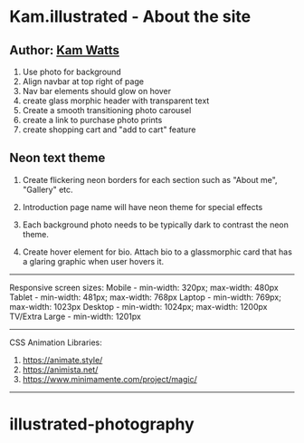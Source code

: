 # Kam.illustrated - About the site

## Author: [Kam Watts](https://www.instagram.com/kam.illustrated/)

1. Use photo for background
2. Align navbar at top right of page
3. Nav bar elements should glow on hover
4. create glass morphic header with transparent text
5. Create a smooth transitioning photo carousel
6. create a link to purchase photo prints
7. create shopping cart and "add to cart" feature

## Neon text theme

1. Create flickering neon borders for each section such as "About me", "Gallery" etc.

2. Introduction page name will have neon theme for special effects

3. Each background photo needs to be typically dark to contrast the neon theme.

4. Create hover element for bio. Attach bio to a glassmorphic card that has a glaring graphic when user hovers it.

--------------------------

Responsive screen sizes:
Mobile - min-width: 320px; max-width: 480px
Tablet - min-width: 481px; max-width: 768px
Laptop - min-width: 769px; max-width: 1023px
Desktop - min-width: 1024px; max-width: 1200px
TV/Extra Large - min-width: 1201px

--------------------------

CSS Animation Libraries:

1. <https://animate.style/>
2. <https://animista.net/>
3. <https://www.minimamente.com/project/magic/>

--------------------------
# illustrated-photography
